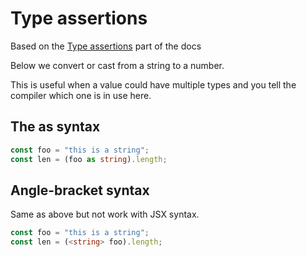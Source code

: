 # Type assertions

Based on the [Type assertions](https://www.typescriptlang.org/docs/handbook/basic-types.html#type-assertions) part of the docs

Below we convert or cast from a string to a number. 

This is useful when a value could have multiple types and you tell the compiler which one is in use here.


## The as syntax

```typescript
const foo = "this is a string";
const len = (foo as string).length;
```


## Angle-bracket syntax

Same as above but not work with JSX syntax.

```typescript
const foo = "this is a string";
const len = (<string> foo).length;
```
